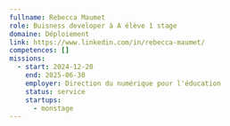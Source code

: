 ```yaml
---
fullname: Rebecca Maumet
role: Buisness developer à A élève 1 stage
domaine: Déploiement
link: https://www.linkedin.com/in/rebecca-maumet/
competences: []
missions:
  - start: 2024-12-20
    end: 2025-06-30
    employer: Direction du numérique pour l'éducation
    status: service
    startups:
      - monstage
---
```

